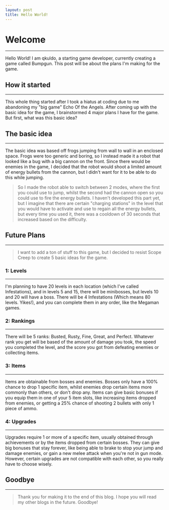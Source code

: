 ```yaml
---
layout: post
title: Hello World!
---
```


# Welcome
---
Hello World! I am qkuldo, a starting game developer, currently creating a game called Bumpgun.
This post will be about the plans I'm making for the game. 
## How it started
-----
This whole thing started after I took a hiatus at coding due to me abandoning my "big game" Echo Of the Angels.
After coming up with the basic idea for the game, I brainstormed 4 major plans I have for the game.
But first, what was this basic idea?
## The basic idea
---
The basic idea was based off frogs jumping from wall to wall in an enclosed space.
Frogs were too generic and boring, so I instead made it a robot that looked like a bug with a big cannon on the front.
Since there would be enemies in the game, I decided that the robot would shoot a limited amount of energy bullets from the cannon, but I didn't want for it to be able to do this while jumping.
>So I made the robot able to switch between 2 modes, where the first you could use to jump, whilst the second had the cannon open so you could use to fire the energy bullets.
>I haven't developed this part yet, but I imagine that there are certain "charging stations" in the level that you would have to activate and use to regain all the energy bullets, but every time you used it, there was a cooldown of 30 seconds that increased based on the difficulty.
## Future Plans
---
>I want to add a ton of stuff to this game, but I decided to resist Scope Creep to create 5 basic ideas for the game.
### 1: Levels
---
I'm planning to have 20 levels in each location (which I've called Infestations), and in levels 5 and 15, there will be minibosses, but levels 10 and 20 will have a boss.
There will be 4 Infestations (Which means 80 levels. Yikes!), and you can complete them in any order, like the Megaman games.
### 2: Rankings
---
There will be 5 ranks: Busted, Rusty, Fine, Great, and Perfect.
Whatever rank you get will be based of the amount of damage you took, the speed you completed the level, and the score you got from defeating enemies or collecting items.
### 3: Items
---
Items are obtainable from bosses and enemies.
Bosses only have a 100% chance to drop 1 specific item, whilst enemies drop certain items more commonly than others, or don't drop any. 
Items can give basic bonuses if you equip them in one of your 5 item slots, like increasing items dropped from enemies, or getting a 25% chance of shooting 2 bullets with only 1 piece of ammo.
### 4: Upgrades
---
Upgrades require 1 or more of a specific item, usually obtained through achievements or by the items dropped from certain bosses.
They can give big bonuses that stay forever, like being able to brake to stop your jump and damage enemies, or gain a new melee attack when you're not in gun mode.
However, certain upgrades are not compatible with each other, so you really have to choose wisely.
## Goodbye
---
>Thank you for making it to the end of this blog. I hope you will read my other blogs in the future.
Goodbye!